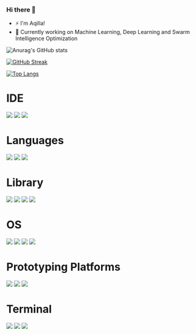 ### Hi there 👋

- ⚡ I'm Aqilla!
- 🔭 Currently working on Machine Learning, Deep Learning and Swarm Intelligence Optimization

![Anurag's GitHub stats](https://github-readme-stats.vercel.app/api?username=aqillakhamis&show_icons=true&theme=vision-friendly-dark)

[![GitHub Streak](https://github-readme-streak-stats.herokuapp.com/?user=aqillakhamis&theme=chartreuse-dark)](https://git.io/streak-stats)

[![Top Langs](https://github-readme-stats.vercel.app/api/top-langs/?username=aqillakhamis&layout=compact&theme=chartreuse-dark)](https://github.com/anuraghazra/github-readme-stats)

# IDE 
![](https://img.shields.io/badge/Atom-66595C?style=for-the-badge&logo=Atom&logoColor=white) ![](https://img.shields.io/badge/Colab-F9AB00?style=for-the-badge&logo=googlecolab&color=525252) ![](https://img.shields.io/badge/Visual_Studio_Code-0078D4?style=for-the-badge&logo=visual%20studio%20code&logoColor=white)

# Languages
![](https://img.shields.io/badge/C-00599C?style=for-the-badge&logo=c&logoColor=white) ![](https://img.shields.io/badge/LaTeX-47A141?style=for-the-badge&logo=LaTeX&logoColor=white) ![](https://img.shields.io/badge/Python-FFD43B?style=for-the-badge&logo=python&logoColor=blue)

# Library
![](https://img.shields.io/badge/Keras-D00000?style=for-the-badge&logo=Keras&logoColor=white) ![](https://img.shields.io/badge/PyTorch-EE4C2C?style=for-the-badge&logo=PyTorch&logoColor=white) ![](https://img.shields.io/badge/scikit_learn-F7931E?style=for-the-badge&logo=scikit-learn&logoColor=white) ![](https://img.shields.io/badge/TensorFlow-FF6F00?style=for-the-badge&logo=TensorFlow&logoColor=white)

# OS
![](https://img.shields.io/badge/Debian-A81D33?style=for-the-badge&logo=debian&logoColor=white)	![](https://img.shields.io/badge/Linux-FCC624?style=for-the-badge&logo=linux&logoColor=black) ![](https://img.shields.io/badge/Ubuntu-E95420?style=for-the-badge&logo=ubuntu&logoColor=white) ![](https://img.shields.io/badge/Windows-0078D6?style=for-the-badge&logo=windows&logoColor=white)
  
# Prototyping Platforms
![](https://img.shields.io/badge/adafruit-000000?style=for-the-badge&logo=adafruit&logoColor=white) ![](https://img.shields.io/badge/Arduino-00979D?style=for-the-badge&logo=Arduino&logoColor=white) ![](https://img.shields.io/badge/Raspberry%20Pi-A22846?style=for-the-badge&logo=Raspberry%20Pi&logoColor=white)

# Terminal
![](https://img.shields.io/badge/GIT-E44C30?style=for-the-badge&logo=git&logoColor=white) ![](https://img.shields.io/badge/powershell-5391FE?style=for-the-badge&logo=powershell&logoColor=white) ![](https://img.shields.io/badge/windows%20terminal-4D4D4D?style=for-the-badge&logo=windows%20terminal&logoColor=white)


<!--
**aqillakhamis/aqillakhamis** is a ✨ _special_ ✨ repository because its `README.md` (this file) appears on your GitHub profile.

Here are some ideas to get you started:

- 🔭 I’m currently working on ...
- 🌱 I’m currently learning ...
- 👯 I’m looking to collaborate on ...
- 🤔 I’m looking for help with ...
- 💬 Ask me about ...
- 📫 How to reach me: ...
- 😄 Pronouns: ...
- ⚡ Fun fact: ...
-->

